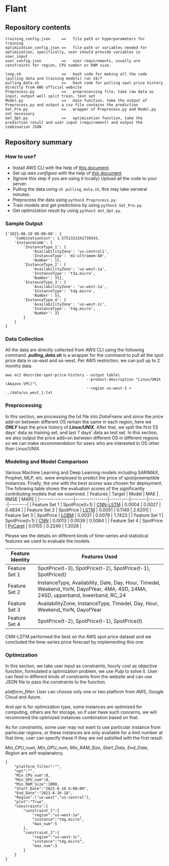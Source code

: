 # Flant
## Repository contents
```
training_config.json     ==   file path or hyperparameters for training
optimization_config.json ==   file path or variables needed for optimization, specifically, user should provide variables in user_input
user_config.json         ==   user requirements, usually are constraints for region, CPU number or RAM size.
```
```
loop.sh                  ==   bash code for making all the code (pulling data and training models) run 24/7
pulling_data.sh          ==   bash code for pulling spot price history directly from AWS official website
Preprocess.py            ==   preprocessing file, take raw data as input, output well split train, test set
Model.py                 ==   main function, take the output of Preprocess.py and output a csv file contains the prediction
Get_Pre.py               ==   wrapper of Preprocess.py and Model.py not necessary
Get_Opt.py               ==   optimization function, take the prediction result and user input (requirement) and output the combination JSON
```

## Repository summary
### How to use?
- Install AWS CLI with the help of [this document](https://docs.aws.amazon.com/cli/latest/userguide/install-cliv2.html).
- Set up *aws configure* with the help of [this document](https://docs.aws.amazon.com/cli/latest/userguide/cli-configure-quickstart.html).
- (Ignore this step if you are using it locally) Upload all the code to your server.
- Pulling the data using `sh pulling_data.sh`, this may take serveral minutes.
- Preprocess the data using `python3 Preprocess.py`.
- Train models and get predictions by using `python3 Get_Pre.py`.
- Get optimization result by using `python3 Get_Opt.py`.

### Sample Output
```
{'2021-06-10 06:00:00': {
    'CombinationCost': 1.5751331341739343, 
    'InstanceComb': {
        'InstanceType_1': {
            'AvailabilityZone': 'us-central1', 
            'InstanceType': 'm1-ultramem-40', 
            'Number': 1}, 
        'InstanceType_2': {
            'AvailabilityZone': 'us-west-1a', 
            'InstanceType': 't3a.micro', 
            'Number': 31}, 
        'InstanceType_3': {
            'AvailabilityZone': 'us-west-1a', 
            'InstanceType': 't4g.micro', 
            'Number': 5}, 
        'InstanceType_4': {
            'AvailabilityZone': 'us-west-1c', 
            'InstanceType': 't4g.micro', 
            'Number': 3}
        }
    }
}
```

### Data Collection
All the data are directly collected from AWS CLI using the following command. ***pulling_data.sh*** is a wrapper for the command to pull all the spot price data in us-east and us-west. Per AWS restriction, we can pull up to 2 months data.
```
aws ec2 describe-spot-price-history --output table\
                                    --product-description "Linux/UNIX (Amazon VPC)"\
                                    --region us-west-1 > ../data/us_west_1.txt
```

### Preprocessing
In this section, we processing the txt file into *DataFrame* and since the price add-on between different OS remain the same in each region, here we ***ONLY*** kept the price history of ***Linux/UNIX***. After that, we split the first 53 days' data as training set, and last 7 days' data as test set. In this section, we also output the price add=on between different OS in different regions so we can make recommendation for users who are interested in OS other than Linux/UNIX.

### Modeling and Model Comparison
Various Machine Learning and Deep Learning models including SARIMAX, Prophet, MLP, etc. were employed to predict the price of spot/preemptible instances. Finally, the one with the best scores was chosen for deployment.
The following table shows the evaluation scores of the significantly contributing models that we examined.
| Features        | Target         | Model    | MAE    | RMSE   | MAPE    |
|-----------------|----------------|----------|--------|--------|---------|
| Feature Set   1 | SpotPrice(t+1) | [CNN-LSTM](https://machinelearningmastery.com/cnn-long-short-term-memory-networks/) | 0.0004 | 0.0027 | 0.4834  |
| Feature Set   2 | SpotPrice      | [LSTM](https://colah.github.io/posts/2015-08-Understanding-LSTMs/) | 0.0051 | 0.1140  | 2.6201|
| Feature Set   3 | SpotPrice      | [LGBM](https://github.com/microsoft/LightGBM)     | 0.0031 | 0.0079 | 1.7423  |
| Feature Set   1 | SpotPrice(t+1) | [CNN](https://towardsdatascience.com/basics-of-the-classic-cnn-a3dce1225add)    | 0.0013 | 0.0039  | 0.5064  |
| Feature Set   4 | SpotPrice      | [PyCaret](https://www.pycaret.org/tutorials/html/REG101.html) | 0.0155 | 0.2249 | 1.2028 |

Please see the details on different kinds of time-series and statistical features we used to evaluate the models.

| Feature Identity | Features Used    |
|------------------|------------------|
| Feature Set 1    | SpotPrice(t-3),  SpotPrice(t-2), SpotPrice(t-1),   SpotPrice(t)  |
| Feature Set 2    | InstanceType, Availability, Date, Day, Hour, Timedel, Weekend_YorN, DayofYear, 4MA, 4SD, 24MA, 24SD, upperband, lowerband, RC_24 |
| Feature Set 3    | AvailabilityZone, InstanceType, Timedel, Day, Hour, Weekend_YorN, DayofYear |
| Feature Set 4    | SpotPrice(t-2), SpotPrice(t-1),   SpotPrice(t)  |
CNN-LSTM performed the best on the AWS spot price dataset and we concluded the time-series price forecast by implementing this one.

### Optimization
In this section, we take user input as constraints, hourly cost as objective function, formulated a optimization problem, we use *Pulp* to solve it. User can feed in different kinds of constraints from the website and can use JSON file to pass the constraints to the function. 

*platform_filter*: User can choose only one or two platform from AWS, Google Cloud and Azure. 

And *opt* is for optimization type, some instances are optimized for computing, others are for storage, so if user have such concerns, we will recommend the optimized instances combination based on that. 

As for *constraints*, some user may not want to use particular instance from particular regions, or these instances are only available for a limit number at that time, user can specify these if they are not satisfied with the first result.

*Min_CPU_num, Min_GPU_num, Min_RAM_Size, Start_Date, End_Date, Region* are self-explanatory.

```
{
    "platform_filter":"",
    "opt":"",
    "Min_CPU_num":0,
    "Min_GPU_num":0,
    "Min_RAM_Size":1000,
    "Start_Date":"2021-6-10 6:00:00",
    "End_Date":"2021-6-10 18",
    "Region":["us-west","us-central"],
    "plot":"True",
    "constraints":{
        "constraint_1":{
            "region":"us-west-1a",
            "instance":"t4g.micro",
            "max_num":5
        },
        "constraint_2":{
            "region":"us-west-1c",
            "instance":"t4g.micro",
            "max_num":3
        }
    }
}
```

